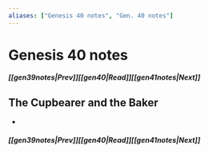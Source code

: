 ```yaml
---
aliases: ["Genesis 40 notes", "Gen. 40 notes"]
---
```

# Genesis 40 notes
##### <span class=arrow-left></span>[[gen39notes|Prev]]<span class=navigation-separator></span>[[gen40|Read]]<span class=navigation-separator></span>[[gen41notes|Next]]<span class=arrow-right></span>
## The Cupbearer and the Baker
- 
##### <span class=arrow-left></span>[[gen39notes|Prev]]<span class=navigation-separator></span>[[gen40|Read]]<span class=navigation-separator></span>[[gen41notes|Next]]<span class=arrow-right></span>